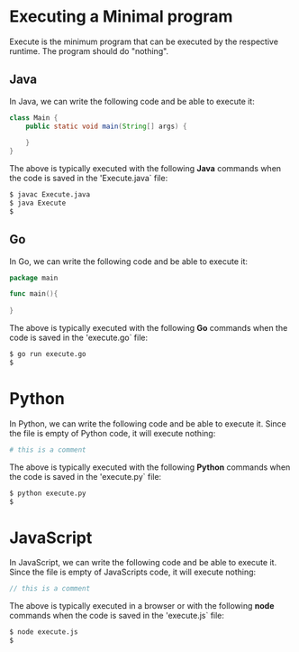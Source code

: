 # Executing a Minimal program

Execute is the minimum program that can be executed by the
respective runtime.  The program should do "nothing".

## Java
In Java, we can write the following code and be able to execute it:

```java runnable
class Main {
    public static void main(String[] args) {
        
    }
}
```
The above is typically executed with the following **Java** commands when the code is saved in the 'Execute.java` file:

```bash
$ javac Execute.java
$ java Execute
$ 
```

## Go
In Go, we can write the following code and be able to execute it:

```go runnable
package main

func main(){
    
}
```
The above is typically executed with the following **Go** commands when the code is saved in the 'execute.go` file:

```bash
$ go run execute.go
$ 
```

# Python
In Python, we can write the following code and be able to execute it.  Since the file is empty of Python code, it will 
execute nothing:

```python runnable
# this is a comment
```
The above is typically executed with the following **Python** commands when the code is saved in the 'execute.py` file:

```bash
$ python execute.py
$
```

# JavaScript
In JavaScript, we can write the following code and be able to execute it.  Since the file is empty of JavaScripts code, it will 
execute nothing:

```javascript runnable
// this is a comment
```
The above is typically executed in a browser or with the following **node** commands when the code is saved in the 'execute.js` file:

```bash
$ node execute.js
$
```
